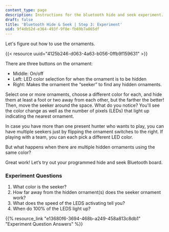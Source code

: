 ```yaml
---
content_type: page
description: Instructions for the bluetooth hide and seek experiment.
draft: false
title: 'Bluetooth Hide & Seek | Step 3: Experiment'
uid: 9f4db52d-e364-493f-9f8e-fb69b7a865df
---
```

Let's figure out how to use the ornaments.   

{{< resource uuid="4125b246-d063-4a63-b056-0ffb9f159631" >}}

There are three buttons on the ornament:    

- Middle: On/off 
- Left: LED color selection for when the ornament is to be hidden 
- Right: Makes the ornament the “seeker” to find any hidden ornaments.

Select one or more ornaments, choose a different color for each, and hide them at least a foot or two away from each other, but the farther the better! Then, move the seeker around the space. What do you notice? You'll see the color change as well as the number of pixels (LEDs) that light up indicating the nearest ornament.  

In case you have more than one present hunter who wants to play, you can have multiple seekers just by flipping the ornament switches to the right. If playing with a team, you can each pick a different LED color. 

But what happens when there are multiple hidden ornaments using the same color?

Great work! Let’s try out your programmed hide and seek Bluetooth board. 

### Experiment Questions

1. What color is the seeker?
2. How far away from the hidden ornament(s) does the seeker ornament work?
3. What does the speed of the LEDS activating tell you?
4. When do 100% of the LEDS light up?

{{% resource_link "e13680f6-3694-468b-a249-458a813c8db1" "Experiment Question Answers" %}}
